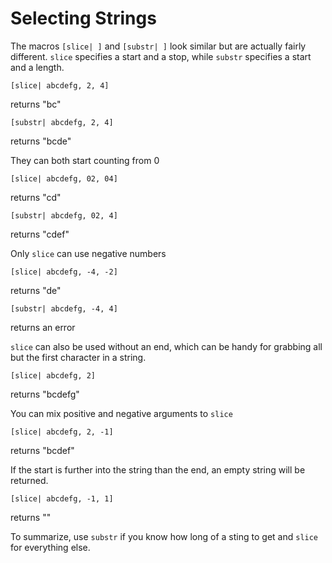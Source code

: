 # Selecting Strings

The macros `[slice| ]` and `[substr| ]` look similar but are actually fairly different. `slice` specifies a start and a stop, while `substr` specifies a start and a length.

    [slice| abcdefg, 2, 4]
returns "bc"

    [substr| abcdefg, 2, 4]
returns "bcde"

They can both start counting from 0

    [slice| abcdefg, 02, 04]
returns "cd"

    [substr| abcdefg, 02, 4]
returns "cdef"

Only `slice` can use negative numbers

    [slice| abcdefg, -4, -2]
returns "de"

    [substr| abcdefg, -4, 4]
returns an error

`slice` can also be used without an end, which can be handy for grabbing all but the first character in  a string.

    [slice| abcdefg, 2]
returns "bcdefg"

You can mix positive and negative arguments to `slice`

    [slice| abcdefg, 2, -1]
returns "bcdef"

If the start is further into the string than the end, an empty string will be returned.

    [slice| abcdefg, -1, 1]
returns ""

To summarize, use `substr` if you know how long of a sting to get and `slice` for everything else.